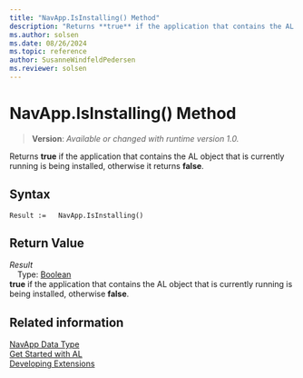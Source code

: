 ```yaml
---
title: "NavApp.IsInstalling() Method"
description: "Returns **true** if the application that contains the AL object that is currently running is being installed, otherwise it returns **false**."
ms.author: solsen
ms.date: 08/26/2024
ms.topic: reference
author: SusanneWindfeldPedersen
ms.reviewer: solsen
---
```

[//]: # (START>DO_NOT_EDIT)
[//]: # (IMPORTANT:Do not edit any of the content between here and the END>DO_NOT_EDIT.)
[//]: # (Any modifications should be made in the .xml files in the ModernDev repo.)
# NavApp.IsInstalling() Method
> **Version**: _Available or changed with runtime version 1.0._

Returns **true** if the application that contains the AL object that is currently running is being installed, otherwise it returns **false**.


## Syntax
```AL
Result :=   NavApp.IsInstalling()
```

## Return Value
*Result*  
&emsp;Type: [Boolean](../boolean/boolean-data-type.md)  
**true** if the application that contains the AL object that is currently running is being installed, otherwise **false**.


[//]: # (IMPORTANT: END>DO_NOT_EDIT)
## Related information
[NavApp Data Type](navapp-data-type.md)  
[Get Started with AL](../../devenv-get-started.md)  
[Developing Extensions](../../devenv-dev-overview.md)